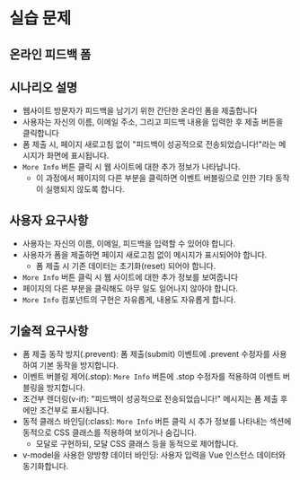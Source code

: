 # 실습 문제
## 온라인 피드백 폼
## 시나리오 설명
* 웹사이트 방문자가 피드백을 남기기 위한 간단한 온라인 폼을 제출합니다
* 사용자는 자신의 이름, 이메일 주소, 그리고 피드백 내용을 입력한 후 제출 버튼을 클릭합니다
* 폼 제출 시, 페이지 새로고침 없이 "피드백이 성공적으로 전송되었습니다!"라는 메시지가 화면에 표시됩니다.
* `More Info` 버튼 클릭 시 웹 사이트에 대한 추가 정보가 나타납니다.
  * 이 과정에서 페이지의 다른 부분을 클릭하면 이벤트 버블링으로 인한 기타 동작이 실행되지 않도록 합니다.
## 사용자 요구사항
* 사용자는 자신의 이름, 이메일, 피드백을 입력할 수 있어야 합니다.
* 사용자가 폼을 제출하면 페이지 새로고침 없이 메시지가 표시되어야 합니다.
  * 폼 제출 시 기존 데이터는 초기화(reset) 되어야 합니다.
*  `More Info` 버튼 클릭 시 웹 사이트에 대한 추가 정보를 보여줍니다
  * 페이지의 다른 부분을 클릭해도 아무 일도 일어나지 않아야 합니다.
  * `More Info` 컴포넌트의 구현은 자유롭게, 내용도 자유롭게 합니다.
## 기술적 요구사항
* 폼 제출 동작 방지(.prevent): 폼 제출(submit) 이벤트에 .prevent 수정자를 사용하여 기본 동작을 방지합니다.
* 이벤트 버블링 제어(.stop): `More Info` 버튼에 .stop 수정자를 적용하여 이벤트 버블링을 방지합니다.
* 조건부 렌더링(v-if): "피드백이 성공적으로 전송되었습니다!" 메시지는 폼 제출 후에만 조건부로 표시됩니다.
* 동적 클래스 바인딩(:class): `More Info` 버튼 클릭 시 추가 정보를 나타내는 섹션에 동적으로 CSS 클래스를 적용하여 보이거나 숨깁니다.
  * 모달로 구현하되, 모달 CSS 클래스 등을 동적으로 제어합니다.
* v-model을 사용한 양방향 데이터 바인딩: 사용자 입력을 Vue 인스턴스 데이터와 동기화합니다.